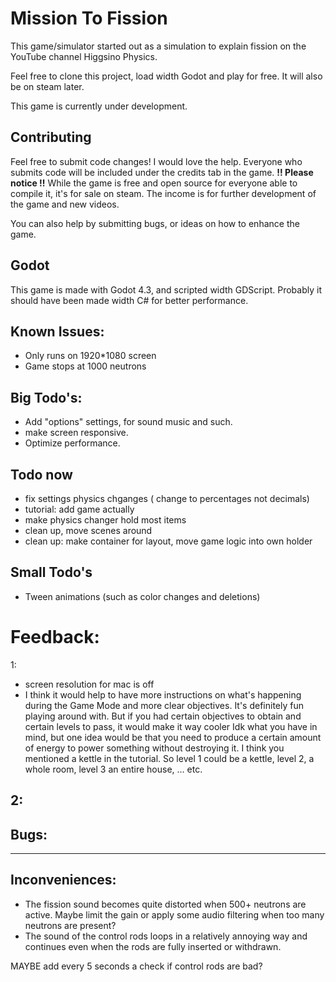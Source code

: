 # Mission To Fission
This game/simulator started out as a simulation to explain fission on the YouTube channel Higgsino Physics. 

Feel free to clone this project, load width Godot and play for free. It will also be on steam later.

This game is currently under development.

## Contributing 
Feel free to submit code changes! I would love the help. Everyone who submits code will be included under the credits tab in the game. 
**!! Please notice !!** While the game is free and open source for everyone able to compile it, it's for sale on steam. The income is for further development of the game and new videos. 

You can also help by submitting bugs, or ideas on how to enhance the game. 

## Godot 
This game is made with Godot 4.3, and scripted width GDScript.
Probably it should have been made width C# for better performance. 

## Known Issues: 
- Only runs on 1920*1080 screen
- Game stops at 1000 neutrons

## Big Todo's:
- Add "options" settings, for sound music and such.
- make screen responsive.
- Optimize performance.


## Todo now
- fix settings physics chganges ( change to percentages not decimals)
- tutorial: add game actually
- make physics changer hold most items
- clean up, move scenes around
- clean up: make container for layout, move game logic into own holder

## Small Todo's 
- Tween animations (such as color changes and deletions)

# Feedback:
1: 
- screen resolution for mac is off
- I think it would help to have more instructions on what's happening
during the Game Mode and more clear objectives. It's definitely fun playing
around with. But if you had certain objectives to obtain and certain levels to pass,
it would make it way cooler Idk what you have in mind, but one idea would be that
you need to produce a certain amount of energy to power something without destroying it.
I think you mentioned a kettle in the tutorial. So level 1 could be a kettle, level 2, a whole room,
level 3 an entire house, ... etc.

2: 
--------------------------------------------------------------------------------
Bugs:
--------------------------------------------------------------------------------

--------------------------------------------------------------------------------
Inconveniences:
--------------------------------------------------------------------------------
- The fission sound becomes quite distorted when 500+ neutrons are active. Maybe limit the gain or apply some audio 
  filtering when too many neutrons are present?
- The sound of the control rods loops in a relatively annoying way and continues even when the rods are fully inserted 
  or withdrawn.

MAYBE add every 5 seconds a check if control rods are bad?
